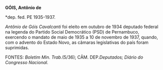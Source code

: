 **GÓIS, Antônio de**

\*dep. fed. PE 1935-1937.

*Antônio de Góis Cavalcanti* foi eleito em outubro de 1934 deputado
federal na legenda do Partido Social Democrático (PSD) de Pernambuco,
exercendo o mandato de maio de 1935 a 10 de novembro de 1937, quando,
com o advento do Estado Novo, as câmaras legislativas do país foram
suprimidas.

FONTES: *Boletim Min. Trab.*(5/36); CÂM. DEP.*Deputados; Diário do
Congresso Nacional.*

 
